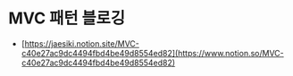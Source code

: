 # MVC 패턴 블로깅

- [https://jaesiki.notion.site/MVC-c40e27ac9dc4494fbd4be49d8554ed82](https://www.notion.so/MVC-c40e27ac9dc4494fbd4be49d8554ed82)